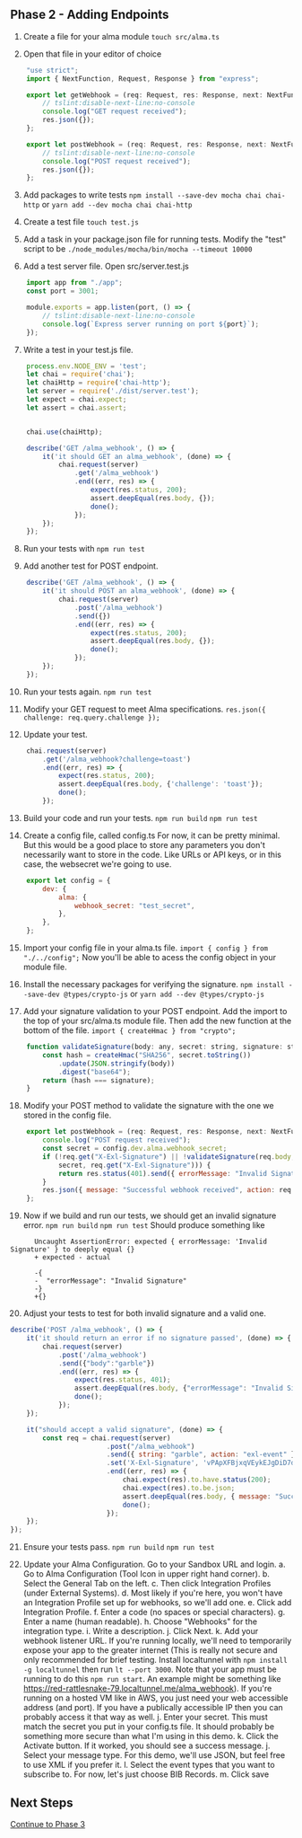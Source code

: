 ## Phase 2 - Adding Endpoints

1. Create a file for your alma module
`touch src/alma.ts`

2. Open that file in your editor of choice
```javascript
    "use strict";
    import { NextFunction, Request, Response } from "express";

    export let getWebhook = (req: Request, res: Response, next: NextFunction) => {
        // tslint:disable-next-line:no-console
        console.log("GET request received");
        res.json({});
    };

    export let postWebhook = (req: Request, res: Response, next: NextFunction) => {
        // tslint:disable-next-line:no-console
        console.log("POST request received");
        res.json({});
    };
```

3. Add packages to write tests
```npm install --save-dev mocha chai chai-http``` or ```yarn add --dev mocha chai chai-http```

4. Create a test file
```touch test.js```

5. Add a task in your package.json file for running tests. Modify the "test" script to be ```./node_modules/mocha/bin/mocha --timeout 10000```

6. Add a test server file.
Open src/server.test.js
```javascript
    import app from "./app";
    const port = 3001;

    module.exports = app.listen(port, () => {
        // tslint:disable-next-line:no-console
        console.log(`Express server running on port ${port}`);
    });
```

7. Write a test in your test.js file.
```javascript
    process.env.NODE_ENV = 'test';
    let chai = require('chai');
    let chaiHttp = require('chai-http');
    let server = require('./dist/server.test');
    let expect = chai.expect;
    let assert = chai.assert;


    chai.use(chaiHttp);

    describe('GET /alma_webhook', () => {
        it('it should GET an alma_webhook', (done) => {
            chai.request(server)
                .get('/alma_webhook')
                .end((err, res) => {
                    expect(res.status, 200);
                    assert.deepEqual(res.body, {});
                    done();
                });
        });
    });
```

8. Run your tests with `npm run test`

9. Add another test for POST endpoint.
```javascript
    describe('GET /alma_webhook', () => {
        it('it should POST an alma_webhook', (done) => {
            chai.request(server)
                .post('/alma_webhook')
                .send({})
                .end((err, res) => {
                    expect(res.status, 200);
                    assert.deepEqual(res.body, {});
                    done();
                });
        });
    });
```

10. Run your tests again. `npm run test`

11. Modify your GET request to meet Alma specifications.
```res.json({ challenge: req.query.challenge });```

12. Update your test.
```javascript
    chai.request(server)
        .get('/alma_webhook?challenge=toast')
        .end((err, res) => {
            expect(res.status, 200);
            assert.deepEqual(res.body, {'challenge': 'toast'});
            done();
        });
```

13. Build your code and run your tests. `npm run build` `npm run test`

14. Create a config file, called config.ts
For now, it can be pretty minimal. But this would be a good place to store any parameters you don't necessarily want to store in the code. Like URLs or API keys, or in this case, the websecret we're going to use.
```javascript
    export let config = {
        dev: {
            alma: {
                webhook_secret: "test_secret",
            },
        },
    };
```

15. Import your config file in your alma.ts file.
```import { config } from "./../config";```
Now you'll be able to acess the config object in your module file.

16. Install the necessary packages for verifying the signature.
```npm install --save-dev @types/crypto-js``` or ```yarn add --dev @types/crypto-js```

17. Add your signature validation to your POST endpoint.
Add the import to the top of your src/alma.ts module file. Then add the new function at the bottom of the file.
```import { createHmac } from "crypto";```
```javascript
    function validateSignature(body: any, secret: string, signature: string) {
        const hash = createHmac("SHA256", secret.toString())
            .update(JSON.stringify(body))
            .digest("base64");
        return (hash === signature);
    }
```

18. Modify your POST method to validate the signature with the one we stored in the config file.
```javascript
    export let postWebhook = (req: Request, res: Response, next: NextFunction) => {
        console.log("POST request received");
        const secret = config.dev.alma.webhook_secret;
        if (!req.get("X-Exl-Signature") || !validateSignature(req.body,
            secret, req.get("X-Exl-Signature"))) {
            return res.status(401).send({ errorMessage: "Invalid Signature" });
        }
        res.json({ message: "Successful webhook received", action: req.body.action });
    };
```

19. Now if we build and run our tests, we should get an invalid signature error.
`npm run build` `npm run test`
Should produce something like
```
      Uncaught AssertionError: expected { errorMessage: 'Invalid Signature' } to deeply equal {}
      + expected - actual

      -{
      -  "errorMessage": "Invalid Signature"
      -}
      +{}
```

20. Adjust your tests to test for both invalid signature and a valid one.
```javascript
describe('POST /alma_webhook', () => {
    it('it should return an error if no signature passed', (done) => {
        chai.request(server)
            .post('/alma_webhook')
            .send({"body":"garble"})
            .end((err, res) => {
                expect(res.status, 401);
                assert.deepEqual(res.body, {"errorMessage": "Invalid Signature"});
                done();
            });
    });

    it("should accept a valid signature", (done) => {
        const req = chai.request(server)
                        .post("/alma_webhook")
                        .send({ string: "garble", action: "exl-event" })
                        .set('X-Exl-Signature', 'vPApXFBjxqVEykEJgDiD7dBuXqHvY8nIJdGrXUFXh4k=')
                        .end((err, res) => {
                            chai.expect(res).to.have.status(200);
                            chai.expect(res).to.be.json;
                            assert.deepEqual(res.body, { message: "Successful webhook received", action: "exl-event" })
                            done();
                        });
    });
});
```

21. Ensure your tests pass. `npm run build` `npm run test`



22. Update your Alma Configuration. Go to your Sandbox URL and login.
    a. Go to Alma Configuration (Tool Icon in upper right hand corner).
    b. Select the General Tab on the left.
    c. Then click Integration Profiles (under External Systems).
    d. Most likely if you're here, you won't have an Integration Profile set up for webhooks, so we'll add one.
    e. Click add Integration Profile.
    f. Enter a code (no spaces or special characters).
    g. Enter a name (human readable).
    h. Choose "Webhooks" for the integration type.
    i. Write a description.
    j. Click Next.
    k. Add your webhook listener URL. If you're running locally, we'll need to temporarily expose your app to the greater internet (This is really not secure and only recommended for brief testing. Install localtunnel with `npm install -g localtunnel` then run `lt --port 3000`. Note that your app must be running to do this `npm run start`. An example might be something like https://red-rattlesnake-79.localtunnel.me/alma_webhook). If you're running on a hosted VM like in AWS, you just need your web accessible address (and port). If you have a publically accessible IP then you can probably access it that way as well.
    j. Enter your secret. This must match the secret you put in your config.ts file. It should probably be something more secure than what I'm using in this demo.
    k. Click the Activate button. If it worked, you should see a success message.
    j. Select your message type. For this demo, we'll use JSON, but feel free to use XML if you prefer it.
    l. Select the event types that you want to subscribe to. For now, let's just choose BIB Records.
    m. Click save

## Next Steps
[Continue to Phase 3](phase3.md)
